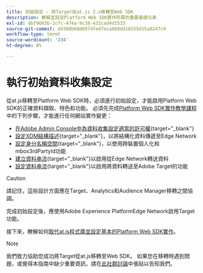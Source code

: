 ```yaml
---
title: 初始設定 — 將Target從at.js 2.x移轉至Web SDK
description: 瞭解並設定Platform Web SDK實作所需的重要基礎元素
exl-id: dbf9683b-1cfc-474a-9c38-432cad4d1533
source-git-commit: d4308b68d6974fe47eca668dd16555d15a8247c9
workflow-type: tm+mt
source-wordcount: '234'
ht-degree: 0%

---
```


# 執行初始資料收集設定

從at.js移轉至Platform Web SDK時，必須進行初始設定，才能啟用Platform Web SDK的正確資料擷取、特色和功能。 必須先完成[Platform Web SDK實作教學課程](https://experienceleague.adobe.com/docs/platform-learn/implement-web-sdk/overview.html?lang=zh-Hant)中的下列步驟，才能進行任何網站實作變更：

- [在Adobe Admin Console中為資料收集設定適當的許可權](https://experienceleague.adobe.com/en/docs/platform-learn/implement-web-sdk/overview#prerequisites){target="_blank"}
- [設定XDM結構描述](https://experienceleague.adobe.com/docs/platform-learn/implement-web-sdk/initial-configuration/configure-schemas.html){target="_blank"}，以將結構化資料傳遞至Edge Network
- [設定身分名稱空間](https://experienceleague.adobe.com/docs/platform-learn/implement-web-sdk/initial-configuration/configure-identities.html){target="_blank"}，以使用跨裝置個人化和mbox3rdPartyId功能
- [建立資料串流](https://experienceleague.adobe.com/docs/platform-learn/implement-web-sdk/initial-configuration/configure-datastream.html){target="_blank"}以啟用從Edge Network轉送資料
- [設定資料串流](https://experienceleague.adobe.com/docs/platform-learn/implement-web-sdk/applications-setup/setup-target.html#configure-the-datastream){target="_blank"}以啟用將資料轉送至Adobe Target的功能

>[!CAUTION]
>
>請記住，這些設計方面應在Target、Analytics和Audience Manager移轉之間協調。

完成初始設定後，應使用Adobe Experience PlatformEdge Network啟用Target功能。

接下來，瞭解如何[取代at.js程式庫並設定基本的Platform Web SDK實作](replace-library.md)。

>[!NOTE]
>
>我們致力協助您成功將Target從at.js移轉至Web SDK。 如果您在移轉時遇到問題，或覺得本指南中缺少重要資訊，請在[此社群討論](https://experienceleaguecommunities.adobe.com/t5/adobe-experience-platform-data/tutorial-discussion-migrate-target-from-at-js-to-web-sdk/m-p/575587#M463)中張貼以告知我們。
